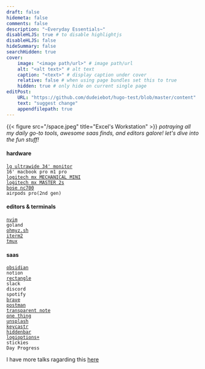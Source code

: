 ```yaml
---
draft: false
hidemeta: false
comments: false
description: "~Everyday Essentials~"
disableHLJS: true # to disable highlightjs
disableHLJS: false
hideSummary: false
searchHidden: true
cover:
    image: "<image path/url>" # image path/url
    alt: "<alt text>" # alt text
    caption: "<text>" # display caption under cover
    relative: false # when using page bundles set this to true
    hidden: true # only hide on current single page
editPost:
    URL: "https://github.com/dudeiebot/hugo-test/blob/master/content"
    text: "suggest change"
    appendfilepath: true 
---
```


{{< figure src="/space.jpeg" title="Excel's Workstation"  >}}
_potraying all my daily go-to tools, awesome saas finds, and editors galore! let's dive into the fun stuff!_

<!-- <pre> hello </pre> -->

#### hardware  
[`lg ultrawide 34' monitor`](https://www.amazon.co.uk/LG-UltraWide-34WR50QC-compatible-Displayport/dp/B0CCFYGNMX?th=1)  
`16' macbook pro m1 pro`  
[`logitech mx MECHANICAL MINI`](https://www.logitech.com/en-us/products/keyboards/mx-mechanical-mini.920-010551.html)   
[`logitech mx MASTER 2s`](https://www.logitech.com/en-us/eol/mx-master-2s-mouse.910-005137.html)  
[`bose nc700`](https://www.bose.com/p/headphones/bose-noise-cancelling-headphones-700/NC700-HEADPHONEARN.html?dwvar_NC700-HEADPHONEARN_color=BLACK&quantity=1%5C  )  
`airpods pro(2nd gen)`


#### editors & terminals
[`nvim`](https://github.com/dudeiebot/nvim)  
`goland`  
[`ohmyz.sh`](https://ohmyz.sh)  
[`iterm2`](https://iterm2.com)  
[`tmux`](https://github.com/dudeiebot/dotall)

#### saas  
[`obsidian`](https://obsidian.md)  
`notion`  
[`rectangle`](https://rectangleapp.com/)  
`slack`  
`discord`  
`spotify`  
[`brave`](https://brave.com/download/)  
[`postman`](https://www.postman.com)  
[`transparent note`](https://apps.apple.com/us/app/transparent-notes/id974837912)  
[`one thing`](https://apps.apple.com/us/app/one-thing/id1604176982?mt=12)  
[`unsplash`](https://unsplash.com)  
[`keycastr`](https://github.com/keycastr/keycastr)  
[`hiddenbar`](https://apps.apple.com/us/app/hidden-bar/id1452453066?mt=12)  
[`logioptions+`](https://www.logitech.com/en-us/software/options.html)  
`stickies`  
`Day Progress`

I have more talks ragarding this [here](https://65db43cac4acfbd68c8568bb--cheery-paletas-e8606f.netlify.app/journal/stack/)
